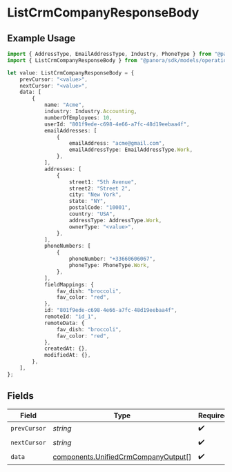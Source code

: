 # ListCrmCompanyResponseBody

## Example Usage

```typescript
import { AddressType, EmailAddressType, Industry, PhoneType } from "@panora/sdk/models/components";
import { ListCrmCompanyResponseBody } from "@panora/sdk/models/operations";

let value: ListCrmCompanyResponseBody = {
    prevCursor: "<value>",
    nextCursor: "<value>",
    data: [
        {
            name: "Acme",
            industry: Industry.Accounting,
            numberOfEmployees: 10,
            userId: "801f9ede-c698-4e66-a7fc-48d19eebaa4f",
            emailAddresses: [
                {
                    emailAddress: "acme@gmail.com",
                    emailAddressType: EmailAddressType.Work,
                },
            ],
            addresses: [
                {
                    street1: "5th Avenue",
                    street2: "Street 2",
                    city: "New York",
                    state: "NY",
                    postalCode: "10001",
                    country: "USA",
                    addressType: AddressType.Work,
                    ownerType: "<value>",
                },
            ],
            phoneNumbers: [
                {
                    phoneNumber: "+33660606067",
                    phoneType: PhoneType.Work,
                },
            ],
            fieldMappings: {
                fav_dish: "broccoli",
                fav_color: "red",
            },
            id: "801f9ede-c698-4e66-a7fc-48d19eebaa4f",
            remoteId: "id_1",
            remoteData: {
                fav_dish: "broccoli",
                fav_color: "red",
            },
            createdAt: {},
            modifiedAt: {},
        },
    ],
};
```

## Fields

| Field                                                                                      | Type                                                                                       | Required                                                                                   | Description                                                                                |
| ------------------------------------------------------------------------------------------ | ------------------------------------------------------------------------------------------ | ------------------------------------------------------------------------------------------ | ------------------------------------------------------------------------------------------ |
| `prevCursor`                                                                               | *string*                                                                                   | :heavy_check_mark:                                                                         | N/A                                                                                        |
| `nextCursor`                                                                               | *string*                                                                                   | :heavy_check_mark:                                                                         | N/A                                                                                        |
| `data`                                                                                     | [components.UnifiedCrmCompanyOutput](../../models/components/unifiedcrmcompanyoutput.md)[] | :heavy_check_mark:                                                                         | N/A                                                                                        |